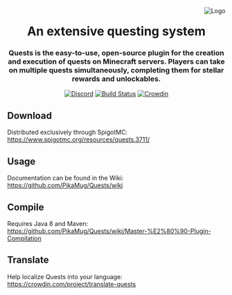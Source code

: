 <img src="https://i.imgur.com/reQIzd0.png" alt="Logo" align="right">
<div align="center">
  <h1>An extensive questing system</h1>
  <h3>Quests is the easy-to-use, open-source plugin for the creation and execution of quests on Minecraft servers. Players can take on multiple quests simultaneously, completing them for stellar rewards and unlockables.</h3>

[![Discord](https://discordapp.com/api/guilds/506992958894243860/widget.png?style=shield)](https://discordapp.com/invite/d56CQ6e)
[![Build Status](https://ci.codemc.org/job/PikaMug/job/Quests/badge/icon)](https://ci.codemc.org/job/PikaMug/job/Quests/)
[![Crowdin](https://d322cqt584bo4o.cloudfront.net/translate-quests/localized.svg)](https://crowdin.com/project/translate-quests)
</div>

Download
---

Distributed exclusively through SpigotMC: https://www.spigotmc.org/resources/quests.3711/

Usage
---

Documentation can be found in the Wiki: https://github.com/PikaMug/Quests/wiki

Compile
---

Requires Java 8 and Maven: https://github.com/PikaMug/Quests/wiki/Master-%E2%80%90-Plugin-Compilation

Translate
---

Help localize Quests into your language: https://crowdin.com/project/translate-quests
